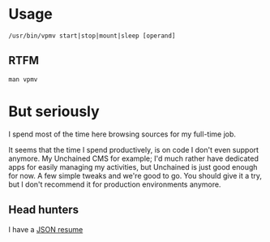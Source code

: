 # Usage

`/usr/bin/vpmv start|stop|mount|sleep [operand]`

## RTFM

`man vpmv`

# But seriously

I spend most of the time here browsing sources for my full-time job. 

It seems that the time I spend productively, is on code I don't even support anymore. My Unchained CMS for example; I'd much rather have dedicated apps for easily managing my activities, but Unchained is just good enough for now. A few simple tweaks and we're good to go. 
You should give it a try, but I don't recommend it for production environments anymore.

## Head hunters

I have a [JSON resume](https://registry.jsonresume.org/vpmv)

<!--
**vpmv/vpmv** is a ✨ _special_ ✨ repository because its `README.md` (this file) appears on your GitHub profile.

Here are some ideas to get you started:

- 🔭 I’m currently working on ...
- 🌱 I’m currently learning ...
- 👯 I’m looking to collaborate on ...
- 🤔 I’m looking for help with ...
- 💬 Ask me about ...
- 📫 How to reach me: ...
- 😄 Pronouns: ...
- ⚡ Fun fact: ...
-->
